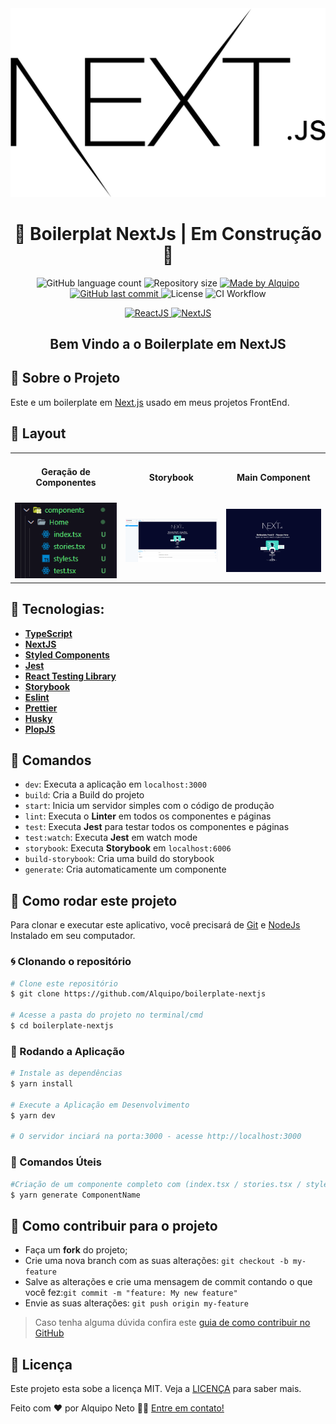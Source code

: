 <img alt="NextJS" title="NextJS" src=".github/readme/NextJs.png" />

<h1 align="center">
🚧 Boilerplat NextJs  | Em Construção 🚧
</h1>

<p align="center">

  <img alt="GitHub language count" src="https://img.shields.io/github/languages/count/Alquipo/boilerplate-nextjs">

  <img alt="Repository size" src="https://img.shields.io/github/repo-size/Alquipo/boilerplate-nextjs">

  <a href="https://www.linkedin.com/in/alquiponeto/">
      <img alt="Made by Alquipo" src="https://img.shields.io/badge/made%20by-AlquipoNeto-blue">
  </a>

  <a href="https://github.com/Alquipo/boilerplate-nextjs/commits/master">
      <img alt="GitHub last commit" src="https://img.shields.io/github/last-commit/Alquipo/boilerplate-nextjs?color=blue">
  </a>

  <img alt="License" src="https://img.shields.io/badge/license-MIT-brightgreen?color=blue">

<img alt="CI Workflow" src="https://github.com/Alquipo/boilerplate-nextjs/workflows/ci/badge.svg?color=blue">
</p>

<p align="center">

  <a target="_blank" href="https://reactjs.org/">
    <img alt="ReactJS" src="https://img.shields.io/static/v1?color=blue&label=React&message=JS&?style=plastic&logo=React">
  </a>

  <a target="_blank" href="https://nextjs.org/">
      <img alt="NextJS" src="https://img.shields.io/static/v1?color=white&label=Next&message=JS&?style=plastic&logo=Next.js">
  </a>
</p>

<h2 align="center">
  Bem Vindo a o Boilerplate em NextJS
</h2>

## 🚀 Sobre o Projeto

Este e um boilerplate em [Next.js](https://nextjs.org/) usado em meus projetos FrontEnd.

## 🎨 Layout

<!-- Design feito por -->

<table>
  <tr>
    <td colspan="1"><h4 align="center">Geração de Componentes</h4> </td>
    <td colspan="1"><h4 align="center">Storybook</h4></td>
    <td colspan="1"><h4 align="center">Main Component</h4></td>
  </tr>
  <tr>
    <td><img src=".github/readme/generate-components.png" width=300 /></td>
    <td>
      <a target="_blank" href="https://raw.githubusercontent.com/Alquipo/boilerplate-nextjs/master/.github/readme/storybook-main.png">
        <img src=".github/readme/storybook-main.png" width=300 />
      </a>
    </td>
    <td><img src=".github/readme/component-main.png" width=300 /></td>
    <!-- <td><img src=".github/readme/component-main.png" width=180 /></td>
    <td><img src=".github/readme/component-main.png" width=180 /></td> -->
  </tr>
</table>

## 🔨 Tecnologias:

- **[TypeScript](https://www.typescriptlang.org/)**
- **[NextJS](https://nextjs.org/)**
- **[Styled Components](https://styled-components.com/)**
- **[Jest](https://jestjs.io/)**
- **[React Testing Library](https://testing-library.com/docs/react-testing-library/intro)**
- **[Storybook](https://storybook.js.org/)**
- **[Eslint](https://eslint.org/)**
- **[Prettier](https://prettier.io/)**
- **[Husky](https://github.com/typicode/husky)**
- **[PlopJS](https://plopjs.com/)**

## 🔎 Comandos

- `dev`: Executa a aplicação em `localhost:3000`
- `build`: Cria a Build do projeto
- `start`: Inicia um servidor simples com o código de produção
- `lint`: Executa o **Linter** em todos os componentes e páginas
- `test`: Executa **Jest** para testar todos os componentes e páginas
- `test:watch`: Executa **Jest** em watch mode
- `storybook`: Executa **Storybook** em `localhost:6006`
- `build-storybook`: Cria uma build do storybook
- `generate`: Cria automaticamente um componente

## 🚀 Como rodar este projeto

Para clonar e executar este aplicativo, você precisará de [Git](https://git-scm.com) e [NodeJs](https://nodejs.org/en/) Instalado em seu computador.

### 🌀 Clonando o repositório

```bash
# Clone este repositório
$ git clone https://github.com/Alquipo/boilerplate-nextjs

# Acesse a pasta do projeto no terminal/cmd
$ cd boilerplate-nextjs
```

### 🎲 Rodando a Aplicação

```bash
# Instale as dependências
$ yarn install

# Execute a Aplicação em Desenvolvimento
$ yarn dev

# O servidor inciará na porta:3000 - acesse http://localhost:3000

```

### 💾 Comandos Úteis

```bash
#Criação de um componente completo com (index.tsx / stories.tsx / styles.ts / test.tsx)
$ yarn generate ComponentName

```

## 🤔 Como contribuir para o projeto

- Faça um **fork** do projeto;
- Crie uma nova branch com as suas alterações: `git checkout -b my-feature`
- Salve as alterações e crie uma mensagem de commit contando o que você fez:`git commit -m "feature: My new feature"`
- Envie as suas alterações: `git push origin my-feature`

> Caso tenha alguma dúvida confira este [guia de como contribuir no GitHub](https://github.com/firstcontributions/first-contributions)

## 📝 Licença

Este projeto esta sobe a licença MIT. Veja a [LICENÇA](https://opensource.org/licenses/MIT) para saber mais.

Feito com ❤️ por Alquipo Neto 👋🏽 [Entre em contato!](https://www.linkedin.com/in/alquiponeto/)

</h3>
